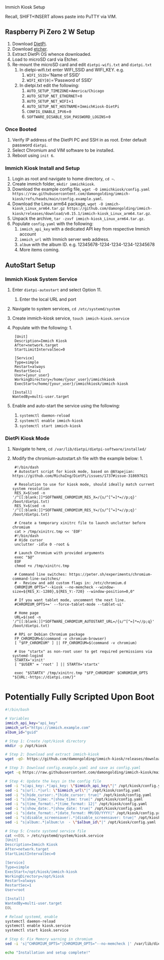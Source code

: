 Immich Kiosk Setup

Recall, SHIFT+INSERT allows paste into PuTTY via VIM.

## Raspberry Pi Zero 2 W Setup

1. Download [DietPi](https://dietpi.com/#download).
2. Download [etcher](https://etcher.balena.io/).
3. Extract DietPi OS whence downloaded.
4. Load to microSD card via Etcher.
5. Re-mount the microSD card and edit `dietpi-wifi.txt` and `dietpi.txt`
   1. In dietpi-wifi.txt enter WIFI_SSID and WIFI_KEY. e.g.
      1. `WIFI_SSID`='Name of SSID'
      2. `WIFI_KEY[0]`='Password of SSID'
   2. In dietpi.txt edit the following:
      1. `AUTO_SETUP_TIMEZONE`=`America/Chicago`
      2. `AUTO_SETUP_NET_ETHERNET`=`0`
      3. `AUTO_SETUP_NET_WIFI`=`1`
      4. `AUTO_SETUP_NET_HOSTNAME`=`ImmichKiosk-DietPi`
      5. `CONFIG_ENABLE_IPV6`=`0`
      6. `SOFTWARE_DISABLE_SSH_PASSWORD_LOGINS`=`0`

### Once Booted

1. Verify IP address of the DietPI PC and SSH in as root. Enter default password `dietpi`.
2. Select Chromium and VIM software to be installed.
3. Reboot using `init 6`.

### Immich Kiosk Install and Setup

1. Login as root and navigate to home directory, `cd ~`.
2. Create immich folder, `mkdir immichkiosk`.
3. Download the example config file, `wget -O immichkiosk/config.yaml https://raw.githubusercontent.com/damongolding/immich-kiosk/refs/heads/main/config.example.yaml`.
4. Download the Linux arm64 package, `wget -O immich-kiosk_Linux_arm64.tar.gz https://github.com/damongolding/immich-kiosk/releases/download/v0.15.1/immich-kiosk_Linux_arm64.tar.gz`.
5. Unpack the archive, `tar -zxvf immich-kiosk_Linux_arm64.tar.gz`.
6. Populate `config.yaml` with the following:
    1. `immich_api_key` with a dedicated API key from respective Immich account
    2. `immich_url` with Immich server web address.
    3. `album` with the album ID. e.g. 12345678-1234-1234-1234-12345678
    4. More items coming.

## AutoStart Setup

### Immich Kiosk System Service

1. Enter `dietpi-autostart` and select Option 11.
   1. Enter the local URL and port
2. Navigate to system services, `cd /etc/systemd/system`
3. Create immich-kiosk service, `touch immich-kiosk.service`
4. Populate with the following:
   1.  

        [Unit]
        Description=Immich Kiosk
        After=network.target
        StartLimitIntervalSec=0

        [Service]
        Type=simple
        Restart=always
        RestartSec=1
        User={your_user}
        WorkingDirectory=/home/{your_user}/immichkiosk
        ExecStart=/home/{your_user}/immichkiosk/immich-kiosk

       [Install]
       WantedBy=multi-user.target
5. Enable and auto-start the service using the following:
   1. `systemctl daemon-reload`
   2. `systemctl enable immich-kiosk`
   3. `systemctl start immich-kiosk`

### DietPi Kiosk Mode

1. Navigate to here, `cd /var/lib/dietpi/dietpi-software/installed/`
2. Modify the chromium-autostart.sh file with the example below:
   1.  

        #!/bin/dash
        # Autostart script for kiosk mode, based on @AYapejian: https://github.com/MichaIng/DietPi/issues/1737#issue-318697621

        # Resolution to use for kiosk mode, should ideally match current system resolution
        RES_X=$(sed -n '/^[[:blank:]]*SOFTWARE_CHROMIUM_RES_X=/{s/^[^=]*=//p;q}' /boot/dietpi.txt)
        RES_Y=$(sed -n '/^[[:blank:]]*SOFTWARE_CHROMIUM_RES_Y=/{s/^[^=]*=//p;q}' /boot/dietpi.txt)

        # Create a temporary xinitrc file to launch unclutter before chromium
        cat > /tmp/xinitrc.tmp << 'EOF'
        #!/bin/dash
        # Hide cursor
        unclutter -idle 0 -root &

        # Launch Chromium with provided arguments
        exec "$@"
        EOF
        chmod +x /tmp/xinitrc.tmp

        # Command line switches: https://peter.sh/experiments/chromium-command-line-switches/
        # - Review and add custom flags in: /etc/chromium.d
        CHROMIUM_OPTS="--kiosk --no-memcheck --window-size=${RES_X:-1280},${RES_Y:-720} --window-position=0,0"

        # If you want tablet mode, uncomment the next line.
        #CHROMIUM_OPTS+=' --force-tablet-mode --tablet-ui'

        # Home page
        URL=$(sed -n '/^[[:blank:]]*SOFTWARE_CHROMIUM_AUTOSTART_URL=/{s/^[^=]*=//p;q}' /boot/dietpi.txt)

        # RPi or Debian Chromium package
        FP_CHROMIUM=$(command -v chromium-browser)
        [ "$FP_CHROMIUM" ] || FP_CHROMIUM=$(command -v chromium)

        # Use "startx" as non-root user to get required permissions via systemd-logind
        STARTX='xinit'
        [ "$USER" = 'root' ] || STARTX='startx'

        exec "$STARTX" /tmp/xinitrc.tmp "$FP_CHROMIUM" $CHROMIUM_OPTS "${URL:-https://dietpi.com/}"

# Potentially Fully Scripted Upon Boot

```bash
#!/bin/bash

# Variables
immich_api_key="api_key"
immich_url="https://immich.example.com"
album_id="guid"

# Step 1: Create /opt/kiosk directory
mkdir -p /opt/kiosk

# Step 2: Download and extract immich-kiosk
wget -qO- https://github.com/damongolding/immich-kiosk/releases/download/v0.14.7/immich-kiosk_Linux_arm64.tar.gz | tar xz -C /opt/kiosk

# Step 3: Download config.example.yaml and save as config.yaml
wget -q https://raw.githubusercontent.com/damongolding/immich-kiosk/main/config.example.yaml -O /opt/kiosk/config.yaml

# Step 4: Update the keys in the config file
sed -i "s|api_key:.*|api_key: \"$immich_api_key\"|" /opt/kiosk/config.yaml
sed -i "s|url:.*|url: \"$immich_url\"|" /opt/kiosk/config.yaml
sed -i "s|hide_cursor:.*|hide_cursor: true|" /opt/kiosk/config.yaml
sed -i "s|show_time:.*|show_time: true|" /opt/kiosk/config.yaml
sed -i "s|time_format:.*|time_format: 12|" /opt/kiosk/config.yaml
sed -i "s|show_date:.*|show_date: true|" /opt/kiosk/config.yaml
sed -i "s|date_format:.*|date_format: MM/DD/YYYY|" /opt/kiosk/config.yaml
sed -i "s|disable_screensaver:.*|disable_screensaver: true|" /opt/kiosk/config.yaml
sed -i "s|album:.*|album:\n  - \"$album_id\"|" /opt/kiosk/config.yaml

# Step 5: Create systemd service file
cat <<EOL > /etc/systemd/system/kiosk.service
[Unit]
Description=Immich Kiosk
After=network.target
StartLimitIntervalSec=0

[Service]
Type=simple
ExecStart=/opt/kiosk/immich-kiosk
WorkingDirectory=/opt/kiosk
Restart=always
RestartSec=1
User=root

[Install]
WantedBy=multi-user.target
EOL

# Reload systemd, enable
systemctl daemon-reload
systemctl enable kiosk.service
systemctl start kiosk.service

# Step 6: Fix Memory warning in chromium
sed -i 's|^CHROMIUM_OPTS="|CHROMIUM_OPTS="--no-memcheck |' /var/lib/dietpi/dietpi-software/installed/chromium-autostart.sh

echo "Installation and setup complete!"
```
